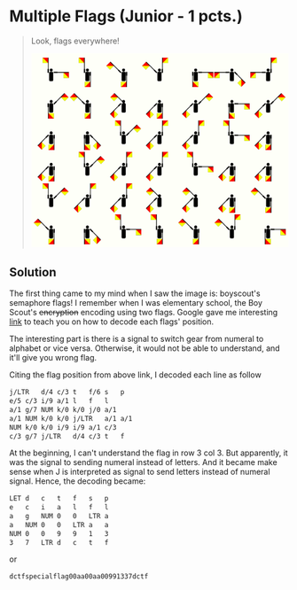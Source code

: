 # Multiple Flags (Junior - 1 pcts.) 

>Look, flags everywhere!
>
>![semaphore flag](https://github.com/tintinnya/D-CTFQuals2018/raw/master/multiple-flags/multiple-flags.png)

## Solution

The first thing came to my mind when I saw the image is: boyscout's semaphore flags! I remember when I was elementary school, the Boy Scout's ~~encryption~~ encoding using two flags. Google gave me interesting [link](https://www.123rf.com/photo_13594743_semaphore-flag-positions-for-the-alphabet.html) to teach you on how to decode each flags' position.

The interesting part is there is a signal to switch gear from numeral to alphabet or vice versa. Otherwise, it would not be able to understand, and it'll give you wrong flag.

Citing the flag position from above link, I decoded each line as follow

```
j/LTR	d/4	c/3	t	f/6	s	p
e/5	c/3	i/9	a/1	l	f	l
a/1	g/7	NUM	k/0	k/0	j/0	a/1
a/1	NUM	k/0	k/0	j/LTR	a/1	a/1
NUM	k/0	k/0	i/9	i/9	a/1	c/3
c/3	g/7	j/LTR	d/4	c/3	t	f
```

At the beginning, I can't understand the flag in row 3 col 3. But apparently, it was the signal to sending numeral instead of letters. And it became make sense when J is interpreted as signal to send letters instead of numeral signal. Hence, the decoding became:

```
LET	d	c	t	f	s	p
e	c	i	a	l	f	l
a	g	NUM	0	0	LTR	a
a	NUM	0	0	LTR	a	a
NUM	0	0	9	9	1	3
3	7	LTR	d	c	t	f
```
or
```
dctfspecialflag00aa00aa00991337dctf
```

